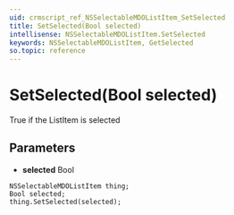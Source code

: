 ```yaml
---
uid: crmscript_ref_NSSelectableMDOListItem_SetSelected
title: SetSelected(Bool selected)
intellisense: NSSelectableMDOListItem.SetSelected
keywords: NSSelectableMDOListItem, GetSelected
so.topic: reference
---
```


# SetSelected(Bool selected)

True if the ListItem is selected

## Parameters

* **selected** Bool

```crmscript
NSSelectableMDOListItem thing;
Bool selected;
thing.SetSelected(selected);
```

